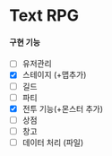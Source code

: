 # Text RPG

#### 구현 기능

- [ ] 유저관리
- [x] 스테이지 (+맵추가)
- [ ] 길드
- [ ] 파티
- [x] 전투 기능(+몬스터 추가)
- [ ] 상점
- [ ] 창고
- [ ] 데이터 처리 (파일)

